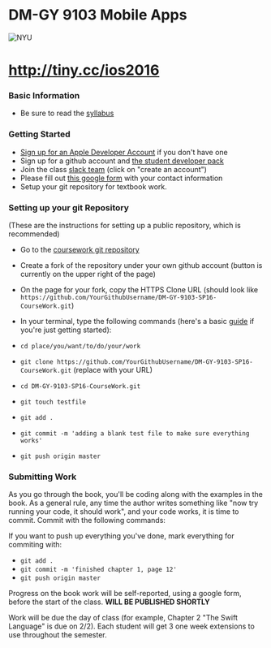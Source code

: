 # DM-GY 9103 Mobile Apps

![NYU](http://ws2.polishedsolid.com/de/nyu_soe_logo.png)

# http://tiny.cc/ios2016

### Basic Information
* Be sure to read the [syllabus](syllabus.md)

### Getting Started
* [Sign up for an Apple Developer Account](https://developer.apple.com/membercenter/) if you don't have one
* Sign up for a github account and [the student developer pack](https://education.github.com/pack)
* Join the class [slack team](https://nyu-ios.slack.com) (click on "create an account")
* Please fill out [this google form](http://goo.gl/forms/AogDF1iW9l) with your contact information
* Setup your git repository for textbook work.

### Setting up your git Repository
(These are the instructions for setting up a public repository, which is recommended)

* Go to the [coursework git repository](https://github.com/IDMNYU/DM-GY-9103-SP16-CourseWork.git)
* Create a fork of the repository under your own github account (button is currently on the upper right of the page)
* On the page for your fork, copy the HTTPS Clone URL (should look like `https://github.com/YourGithubUsername/DM-GY-9103-SP16-CourseWork.git`)
* In your terminal, type the following commands (here's a basic [guide](https://mattwilcox.net/archives/a-very-basic-introduction-to-the-command-line-terminal-and-shell/) if you're just getting started):
* `cd place/you/want/to/do/your/work`
* `git clone https://github.com/YourGithubUsername/DM-GY-9103-SP16-CourseWork.git` (replace with your URL)
* `cd DM-GY-9103-SP16-CourseWork.git`

* `git touch testfile`
* `git add .`
* `git commit -m 'adding a blank test file to make sure everything works'`
* `git push origin master`


### Submitting Work

As you go through the book, you'll be coding along with the examples in the book. As a general rule, any time the author writes something like "now try running your code, it should work", and your code works, it is time to commit. Commit with the following commands:

If you want to push up everything you've done, mark everything for commiting with:

* `git add .`
* `git commit -m 'finished chapter 1, page 12'`
* `git push origin master`

Progress on the book work will be self-reported, using a google form, before the start of the class. **WILL BE PUBLISHED SHORTLY**

Work will be due the day of class (for example, Chapter 2 "The Swift Language" is due on 2/2). Each student will get 3 one week extensions to use throughout the semester.


